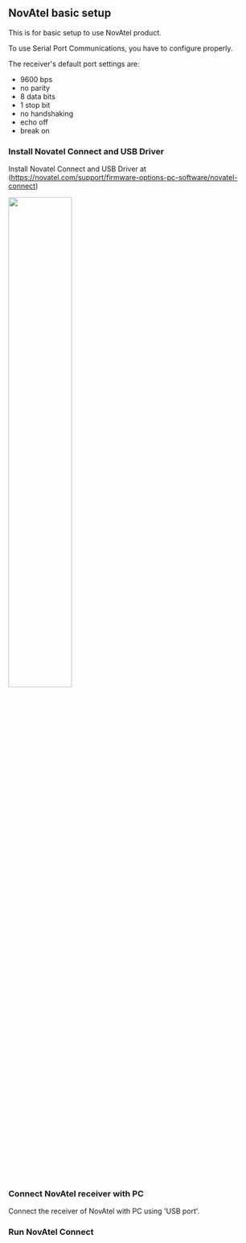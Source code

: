 ## NovAtel basic setup
This is for basic setup to use NovAtel product.

To use Serial Port Communications, you have to configure properly.

The receiver's default port settings are:
<ul><li>9600 bps</li>
<li>no parity</li>
<li>8 data bits</li>
<li>1 stop bit</li>
<li>no handshaking</li>
<li>echo off</li>
<li>break on</li></ul>


### Install Novatel Connect and USB Driver
Install Novatel Connect and USB Driver at (https://novatel.com/support/firmware-options-pc-software/novatel-connect)


<img src="https://user-images.githubusercontent.com/72431755/95290272-cace2400-08a7-11eb-98ba-680f56a7c53d.png" width="50%" height="50%"></img>


### Connect NovAtel receiver with PC
Connect the receiver of NovAtel with PC using 'USB port'.

### Run NovAtel Connect
